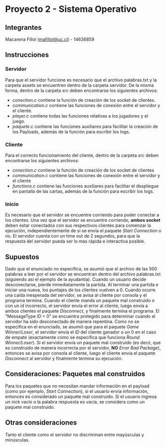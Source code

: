 # Proyecto 2 - Sistema Operativo

## Integrantes
Macarena Fillol (mafillol@uc.cl) - 14636859

## Instrucciones

### Servidor
Para que el servidor funcione es necesario que el archivo palabras.txt y la carpeta assets se encuentren dentro de la carpeta servidor.
De la misma forma, dentro de la carpeta src deben encontrarse los siguientes archivos:
- *conection.c* contiene la función de creación de los socket de clientes.
- *communication.c* contiene las funciones de conexión entre el servidor y el cliente. 
- *player.c* contiene todas las funciones relativas a los jugadores y el juego.
- *paquete.c* contiene las funciones auxiliares para facilitar la creación de los Payloads, además de la función para escribir los logs.

### Cliente
Para el correcto funcionamiento del cliente, dentro de la carpeta src deben encontrarse los siguientes archivos:
- *conection.c* contiene la función de creación de los socket de clientes
- *communication.c* contiene las funciones de conexión entre el servidor y el cliente 
- *functions.c* contiene las funciones auxiliares para facilitar el despliegue en pantalla de las cartas, además de la función para escribir los logs.

### Inicio
Es necesario que el servidor se encuentre corriendo para poder conectar a los clientes.
Una vez que el servidor se encuentre corriendo, **ambos socket** deben estar conectados con sus respectivos clientes para comenzar la ejecución, independientemente de si se envía el paquete *Start Connection* o no. El servidor cuenta con un time out de 2 segundos, para que la respuesta del servidor pueda ser lo mas rápida e interactiva posible.


## Supuestos
Dado que el enunciado no especifica, se asumió que el archivo de las 500 palabras a leer por el servidor se encuentran dentro del archivo palabras.txt (siguiendo así el ejemplo de la ayudantía).
Cuando un usuario decide desconectarse, pierde inmediatamente la partida.
Al terminar una partida e iniciar una nueva, los puntajes de los clientes vuelven a 0.
Cuando ocurre una caída inesperada del servidor, se avisa al cliente por consola y el programa termina.
Cuando el cliente manda un paquete mal construido o con un id incorrecto, el servidor envía el error al cliente, luego envía a ambos clientes el paquete *Disconnect*, y finalmente termina el programa.
El "MessageType ID = 0" se encuentra protegido para determinar cuando el servidor ha sido desconectado de manera repentina.
Como no se especifica en el enunciado, se asumió que para el paquete *Game Winner/Loser*, el servidor envía el *ID* del cliente ganador o un 0 en el caso de empate (exactamente como se especifica que funciona *Round Winner/Loser*).
Si el servidor envía un paquete mal construido (es decir, que es construido de manera incorrecta por el servidor, **NO** *Error Bad Package*), entonces se avisa por consola al cliente, luego el cliente envía el paquete *Disconnect* al servidor y finalmente termina su ejecución.


## Consideraciones: Paquetes mal construidos
Para los paquetes que no necesitan mandar información en el payload (como por ejemplo, *Start Connection*), si el usuario envía información, entonces es considerado un paquete mal construido.
Si el usuario ingresa un nick vacío o la palabra respuesta es vacía, se considera como un paquete mal construido.

## Otras consideraciones
Tanto el cliente como el servidor no discriminan entre mayúsculas y minúsculas.